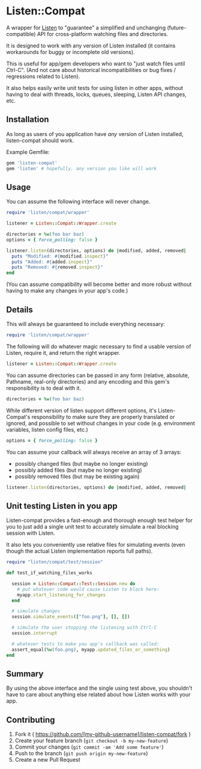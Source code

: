 # Listen::Compat

A wrapper for [Listen](https://github.com/guard/listen) to "guarantee" a
simplified and unchanging (future-compatible) API for cross-platform watching
files and directories.

It is designed to work with any version of Listen installed (it contains
workarounds for buggy or incomplete old versions).

This is useful for app/gem developers who want to "just watch files until
Ctrl-C". (And not care about historical incompatibilities or bug fixes /
regressions related to Listen).

It also helps easily write unit tests for using listen in other apps, without
having to deal with threads, locks, queues, sleeping, Listen API changes, etc.

## Installation

As long as users of you application have *any* version of Listen installed,
listen-compat should work.

Example Gemfile:

```ruby
gem 'listen-compat'
gem 'listen' # hopefully, any version you like will work
```

## Usage

You can assume the following interface will never change.


```ruby
require 'listen/compat/wrapper'

listener = Listen::Compat::Wrapper.create

directories = %w(foo bar baz)
options = { force_polling: false }

listener.listen(directories, options) do |modified, added, removed|
  puts "Modified: #{modified.inspect}"
  puts "Added: #{added.inspect}"
  puts "Removed: #{removed.inspect}"
end
```

(You can assume compatibility will become better and more robust without having
to make any changes in your app's code.)


## Details

This will always be guaranteed to include everything necessary:

```ruby
require 'listen/compat/wrapper'
```

The following will do whatever magic necessary to find a usable version of
Listen, require it, and return the right wrapper.


```ruby
listener = Listen::Compat::Wrapper.create
```

You can assume directories can be passed in any form (relative, absolute,
    Pathname, real-only directories) and any encoding and this gem's
responsibility is to deal with it.

```ruby
directories = %w(foo bar baz)
```

While different version of listen support different options, it's
Listen-Compat's responsibility to make sure they are properly translated or
ignored, and possible to set without changes in your code (e.g. environment
    variables, listen config files, etc.)

```ruby
options = { force_polling: false }
```

You can assume your callback will always receive an array of 3 arrays:
- possibly changed files (but maybe no longer existing)
- possibly added files (but maybe no longer existing)
- possibly removed files (but may be existing again)


```ruby
listener.listen(directories, options) do |modified, added, removed|
```

## Unit testing Listen in you app

Listen-compat provides a fast-enough and thorough enough test helper for you to
just add a single unit test to accurately simulate a real blocking session with
Listen.

It also lets you conveniently use relative files for simulating events (even
though the actual Listen implementation reports full paths).


```ruby
require "listen/compat/test/session"

def test_if_watching_files_works

  session = Listen::Compat::Test::Session.new do
    # put whatever code would cause Listen to block here:
    myapp.start_listening_for_changes
  end

  # simulate changes
  session.simulate_events(["foo.png"], [], [])

  # simulate the user stopping the listening with Ctrl-C
  session.interrupt

  # whatever tests to make you app's callback was called:
  assert_equal(%w(foo.png), myapp.updated_files_or_something)
end
```

## Summary

By using the above interface and the single using test above, you shouldn't
have to care about anything else related about how Listen works with your app.


## Contributing

1. Fork it ( https://github.com/[my-github-username]/listen-compat/fork )
2. Create your feature branch (`git checkout -b my-new-feature`)
3. Commit your changes (`git commit -am 'Add some feature'`)
4. Push to the branch (`git push origin my-new-feature`)
5. Create a new Pull Request
